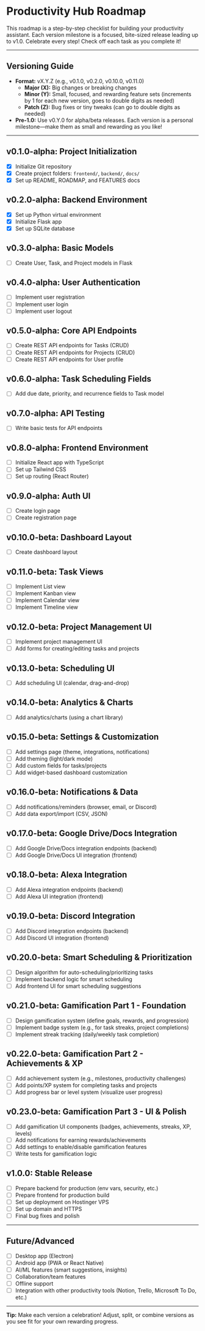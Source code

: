 # Productivity Hub Roadmap

This roadmap is a step-by-step checklist for building your productivity assistant. Each version milestone is a focused, bite-sized release leading up to v1.0. Celebrate every step! Check off each task as you complete it!

---

## Versioning Guide
- **Format:** vX.Y.Z (e.g., v0.1.0, v0.2.0, v0.10.0, v0.11.0)
  - **Major (X):** Big changes or breaking changes
  - **Minor (Y):** Small, focused, and rewarding feature sets (increments by 1 for each new version, goes to double digits as needed)
  - **Patch (Z):** Bug fixes or tiny tweaks (can go to double digits as needed)
- **Pre-1.0:** Use v0.Y.0 for alpha/beta releases. Each version is a personal milestone—make them as small and rewarding as you like!

---

## v0.1.0-alpha: Project Initialization
- [x] Initialize Git repository
- [x] Create project folders: `frontend/`, `backend/`, `docs/`
- [x] Set up README, ROADMAP, and FEATURES docs

## v0.2.0-alpha: Backend Environment
- [x] Set up Python virtual environment
- [x] Initialize Flask app
- [x] Set up SQLite database

## v0.3.0-alpha: Basic Models
- [ ] Create User, Task, and Project models in Flask

## v0.4.0-alpha: User Authentication
- [ ] Implement user registration
- [ ] Implement user login
- [ ] Implement user logout

## v0.5.0-alpha: Core API Endpoints
- [ ] Create REST API endpoints for Tasks (CRUD)
- [ ] Create REST API endpoints for Projects (CRUD)
- [ ] Create REST API endpoints for User profile

## v0.6.0-alpha: Task Scheduling Fields
- [ ] Add due date, priority, and recurrence fields to Task model

## v0.7.0-alpha: API Testing
- [ ] Write basic tests for API endpoints

## v0.8.0-alpha: Frontend Environment
- [ ] Initialize React app with TypeScript
- [ ] Set up Tailwind CSS
- [ ] Set up routing (React Router)

## v0.9.0-alpha: Auth UI
- [ ] Create login page
- [ ] Create registration page

## v0.10.0-beta: Dashboard Layout
- [ ] Create dashboard layout

## v0.11.0-beta: Task Views
- [ ] Implement List view
- [ ] Implement Kanban view
- [ ] Implement Calendar view
- [ ] Implement Timeline view

## v0.12.0-beta: Project Management UI
- [ ] Implement project management UI
- [ ] Add forms for creating/editing tasks and projects

## v0.13.0-beta: Scheduling UI
- [ ] Add scheduling UI (calendar, drag-and-drop)

## v0.14.0-beta: Analytics & Charts
- [ ] Add analytics/charts (using a chart library)

## v0.15.0-beta: Settings & Customization
- [ ] Add settings page (theme, integrations, notifications)
- [ ] Add theming (light/dark mode)
- [ ] Add custom fields for tasks/projects
- [ ] Add widget-based dashboard customization

## v0.16.0-beta: Notifications & Data
- [ ] Add notifications/reminders (browser, email, or Discord)
- [ ] Add data export/import (CSV, JSON)

## v0.17.0-beta: Google Drive/Docs Integration
- [ ] Add Google Drive/Docs integration endpoints (backend)
- [ ] Add Google Drive/Docs UI integration (frontend)

## v0.18.0-beta: Alexa Integration
- [ ] Add Alexa integration endpoints (backend)
- [ ] Add Alexa UI integration (frontend)

## v0.19.0-beta: Discord Integration
- [ ] Add Discord integration endpoints (backend)
- [ ] Add Discord UI integration (frontend)

## v0.20.0-beta: Smart Scheduling & Prioritization
- [ ] Design algorithm for auto-scheduling/prioritizing tasks
- [ ] Implement backend logic for smart scheduling
- [ ] Add frontend UI for smart scheduling suggestions

## v0.21.0-beta: Gamification Part 1 - Foundation
- [ ] Design gamification system (define goals, rewards, and progression)
- [ ] Implement badge system (e.g., for task streaks, project completions)
- [ ] Implement streak tracking (daily/weekly task completion)

## v0.22.0-beta: Gamification Part 2 - Achievements & XP
- [ ] Add achievement system (e.g., milestones, productivity challenges)
- [ ] Add points/XP system for completing tasks and projects
- [ ] Add progress bar or level system (visualize user progress)

## v0.23.0-beta: Gamification Part 3 - UI & Polish
- [ ] Add gamification UI components (badges, achievements, streaks, XP, levels)
- [ ] Add notifications for earning rewards/achievements
- [ ] Add settings to enable/disable gamification features
- [ ] Write tests for gamification logic

## v1.0.0: Stable Release
- [ ] Prepare backend for production (env vars, security, etc.)
- [ ] Prepare frontend for production build
- [ ] Set up deployment on Hostinger VPS
- [ ] Set up domain and HTTPS
- [ ] Final bug fixes and polish

---

## Future/Advanced
- [ ] Desktop app (Electron)
- [ ] Android app (PWA or React Native)
- [ ] AI/ML features (smart suggestions, insights)
- [ ] Collaboration/team features
- [ ] Offline support
- [ ] Integration with other productivity tools (Notion, Trello, Microsoft To Do, etc.)

---

**Tip:** Make each version a celebration! Adjust, split, or combine versions as you see fit for your own rewarding progress.
